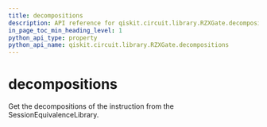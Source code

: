 ```yaml
---
title: decompositions
description: API reference for qiskit.circuit.library.RZXGate.decompositions
in_page_toc_min_heading_level: 1
python_api_type: property
python_api_name: qiskit.circuit.library.RZXGate.decompositions
---
```


# decompositions

Get the decompositions of the instruction from the SessionEquivalenceLibrary.

